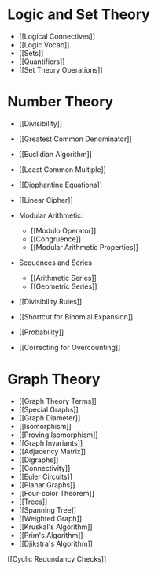 # Logic and Set Theory

- [[Logical Connectives]]
- [[Logic Vocab]] 
- [[Sets]]
- [[Quantifiers]]
- [[Set Theory Operations]]

# Number Theory

- [[Divisibility]]
- [[Greatest Common Denominator]]
- [[Euclidian Algorithm]]
- [[Least Common Multiple]]
- [[Diophantine Equations]]
- [[Linear Cipher]]
- Modular Arithmetic:
	- [[Modulo Operator]]
	- [[Congruence]]
	- [[Modular Arithmetic Properties]]
- Sequences and Series
	- [[Arithmetic Series]]
	- [[Geometric Series]]
- [[Divisibility Rules]]

- [[Shortcut for Binomial Expansion]]
- [[Probability]]
- [[Correcting for Overcounting]]

# Graph Theory

- [[Graph Theory Terms]]
- [[Special Graphs]]
- [[Graph Diameter]]
- [[Isomorphism]]
- [[Proving Isomorphism]]
- [[Graph Invariants]]
- [[Adjacency Matrix]]
- [[Digraphs]]
- [[Connectivity]]
- [[Euler Circuits]]
- [[Planar Graphs]]
- [[Four-color Theorem]]
- [[Trees]]
- [[Spanning Tree]]
- [[Weighted Graph]]
- [[Kruskal's Algorithm]]
- [[Prim's Algorithm]]
- [[Djikstra's Algorithm]]


[[Cyclic Redundancy Checks]]
